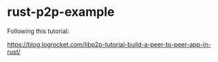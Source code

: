 # rust-p2p-example

Following this tutorial:

https://blog.logrocket.com/libp2p-tutorial-build-a-peer-to-peer-app-in-rust/
